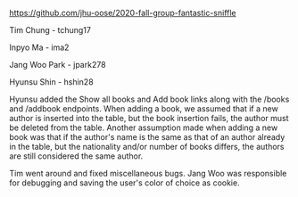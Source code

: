 https://github.com/jhu-oose/2020-fall-group-fantastic-sniffle

Tim Chung - tchung17

Inpyo Ma - ima2

Jang Woo Park - jpark278

Hyunsu Shin - hshin28

Hyunsu added the Show all books and Add book links along with the /books and /addbook endpoints. When adding a book, we assumed
that if a new author is inserted into the table, but the book insertion fails, the author must be deleted from the table. Another assumption
made when adding a new book was that if the author's name is the same as that of an author already in the table, 
but the nationality and/or number of books differs, the authors are still considered the same author.

Tim went around and fixed miscellaneous bugs. 
Jang Woo was responsible for debugging and saving the user's color of choice as cookie.
